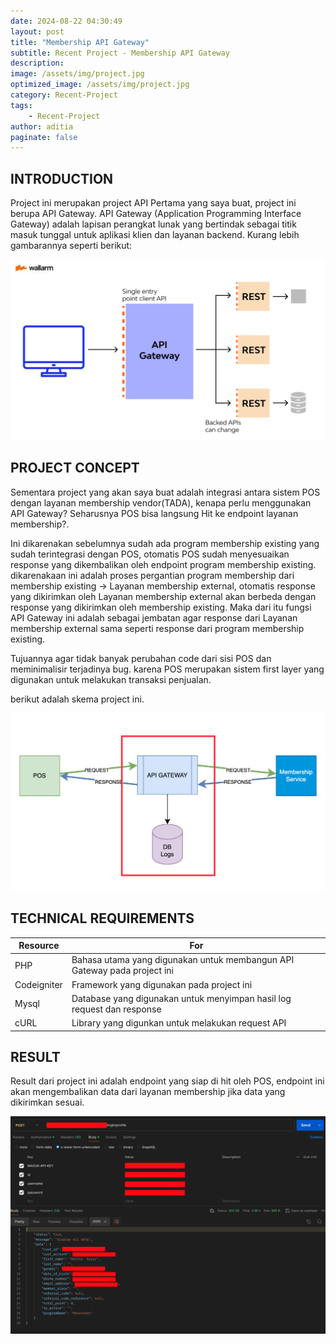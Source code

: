 ```yaml
---
date: 2024-08-22 04:30:49
layout: post
title: "Membership API Gateway"
subtitle: Recent Project - Membership API Gateway
description:
image: /assets/img/project.jpg
optimized_image: /assets/img/project.jpg
category: Recent-Project
tags:
    - Recent-Project
author: aditia
paginate: false
---
```

## INTRODUCTION

Project ini merupakan project API Pertama yang saya buat, project ini berupa API Gateway. API Gateway (Application Programming Interface Gateway) adalah lapisan perangkat lunak yang bertindak sebagai titik masuk tunggal untuk aplikasi klien dan layanan backend. Kurang lebih gambarannya seperti berikut:

<img src="/assets/img/post/api_gateway.png" alt="API Gateway" width="700">


## PROJECT CONCEPT

Sementara project yang akan saya buat adalah integrasi antara sistem POS dengan layanan membership vendor(TADA), kenapa perlu menggunakan API Gateway? Seharusnya POS bisa langsung Hit ke endpoint layanan membership?.

Ini dikarenakan sebelumnya sudah ada program membership existing yang sudah terintegrasi dengan POS, otomatis POS sudah menyesuaikan response yang dikembalikan oleh endpoint program membership existing. dikarenakaan ini adalah proses pergantian program membership dari membership existing -> Layanan membership external, otomatis response yang dikirimkan oleh Layanan membership external akan berbeda dengan response yang dikirimkan oleh membership existing.
Maka dari itu fungsi API Gateway ini adalah sebagai jembatan agar response dari Layanan membership external sama seperti response dari program membership existing.

Tujuannya agar tidak banyak perubahan code dari sisi POS dan meminimalisir terjadinya bug. karena POS merupakan sistem first layer yang digunakan untuk melakukan transaksi penjualan.

berikut adalah skema project ini.

<img src="/assets/img/post/project_api_membership.png" alt="API Gateway" width="700">


## TECHNICAL REQUIREMENTS
<!-- Aenean lacinia bibendum nulla sed consectetur. Lorem ipsum dolor sit amet, consectetur adipiscing elit. -->
<table>
  <thead>
    <tr>
      <th>Resource</th>
      <th>For</th>
    </tr>
  </thead>
  <tbody>
    <tr>
      <td>PHP</td>
      <td>Bahasa utama yang digunakan untuk membangun API Gateway pada project ini</td>
    </tr>
    <tr>
      <td>Codeigniter</td>
      <td>Framework yang digunakan pada project ini</td>
    </tr>
    <tr>
      <td>Mysql</td>
      <td>Database yang digunakan untuk menyimpan hasil log request dan response</td>
    </tr>
    <tr>
      <td>cURL</td>
      <td>Library yang digunkan untuk melakukan request API</td>
    </tr>
  </tbody>
</table>


## RESULT

Result dari project ini adalah endpoint yang siap di hit oleh POS, endpoint ini akan mengembalikan data dari layanan membership jika data yang dikirimkan sesuai.

<img src="/assets/img/post/project_api_membership_result.png" alt="API Gateway" width="700">



